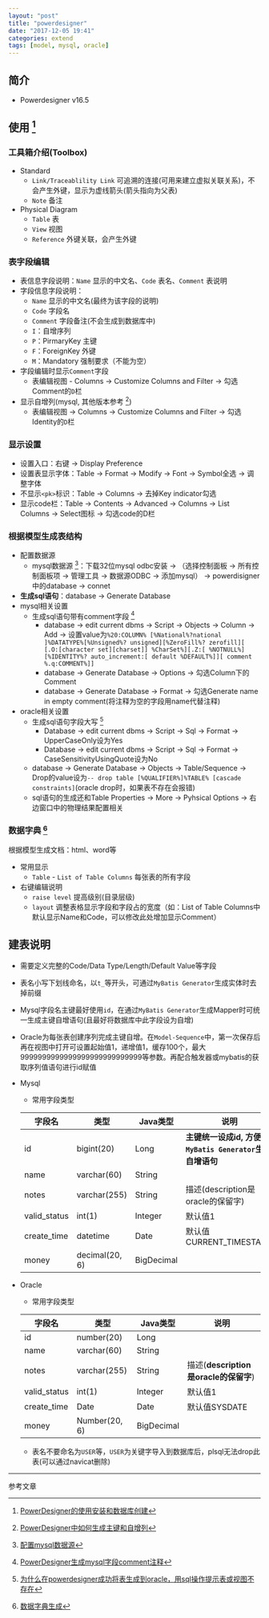 ```yaml
---
layout: "post"
title: "powerdesigner"
date: "2017-12-05 19:41"
categories: extend
tags: [model, mysql, oracle]
---
```


## 简介

- Powerdesigner v16.5

## 使用 [^3]

### 工具箱介绍(Toolbox)

- Standard
    - `Link/Traceablility Link` 可追溯的连接(可用来建立虚拟关联关系)，不会产生外键，显示为虚线箭头(箭头指向为父表)
    - `Note` 备注
- Physical Diagram
    - `Table` 表
    - `View` 视图
    - `Reference` 外键关联，会产生外键

### 表字段编辑

- 表信息字段说明：`Name` 显示的中文名、`Code` 表名、`Comment` 表说明
- 字段信息字段说明：
    - `Name` 显示的中文名(最终为该字段的说明)
    - `Code` 字段名
    - `Comment` 字段备注(不会生成到数据库中)
    - `I`：自增序列
    - `P`：PirmaryKey 主键
    - `F`：ForeignKey 外键
    - `M`：Mandatory 强制要求（不能为空）
- 字段编辑时显示`Comment`字段
    - 表编辑视图 - Columns -> Customize Columns and Filter -> 勾选Comment的`D`栏
- 显示自增列(mysql, 其他版本参考 [^4]) 
    - 表编辑视图 -> Columns -> Customize Columns and Filter -> 勾选Identity的`D`栏

### 显示设置

- 设置入口：右键 -> Display Preference
- 设置表显示字体：Table -> Format -> Modify -> Font -> Symbol全选 -> 调整字体
- 不显示`<pk>`标识：Table -> Columns -> 去掉Key indicator勾选
- 显示code栏：Table -> Contents -> Advanced -> Columns -> List Columns -> Select图标 -> 勾选code的D栏

### 根据模型生成表结构

- 配置数据源
    - mysql数据源 [^2]：下载32位mysql odbc安装 -> （选择控制面板 -> 所有控制面板项 -> 管理工具 -> 数据源ODBC -> 添加mysql） -> powerdisigner中的database -> connet
- **生成sql语句**：database -> Generate Database
- mysql相关设置
    - 生成sql语句带有comment字段 [^5]
        - database -> edit current dbms -> Script -> Objects -> Column -> Add -> 设置value为`%20:COLUMN% [%National%?national ]%DATATYPE%[%Unsigned%? unsigned][%ZeroFill%? zerofill][ [.O:[character set][charset]] %CharSet%][.Z:[ %NOTNULL%][%IDENTITY%? auto_increment:[ default %DEFAULT%]][ comment %.q:COMMENT%]]`
        - database -> Generate Database -> Options -> 勾选Column下的Comment
        - database -> Generate Database -> Format -> 勾选Generate name in empty comment(将注释为空的字段用name代替注释)
- oracle相关设置
    - 生成sql语句字段大写 [^6]
        - Database -> edit current dbms -> Script -> Sql -> Format -> UpperCaseOnly设为Yes
        - Database -> edit current dbms -> Script -> Sql -> Format -> CaseSensitivityUsingQuote设为No
    - database -> Generate Database -> Objects -> Table/Sequence -> Drop的value设为`-- drop table [%QUALIFIER%]%TABLE% [cascade constraints]`(oracle drop时，如果表不存在会报错)
    - sql语句的生成还和Table Properties -> More -> Pyhsical Options -> 右边窗口中的物理结果配置相关
    
### 数据字典 [^1]

根据模型生成文档：html、word等

- 常用显示
    - `Table` - `List of Table Columns` 每张表的所有字段
- 右键编辑说明
    - `raise level` 提高级别(目录层级)
    - `layout` 调整表格显示字段和字段占的宽度（如：List of Table Columns中默认显示Name和Code，可以修改此处增加显示Comment）

## 建表说明

- 需要定义完整的Code/Data Type/Length/Default Value等字段
- 表名小写下划线命名，以`t_`等开头，可通过`MyBatis Generator`生成实体时去掉前缀
- Mysql字段名主键最好使用`id`，在通过`MyBatis Generator`生成Mapper时可统一生成主键自增语句(且最好将数据库中此字段设为自增)
- Oracle为每张表创建序列完成主键自增。在`Model-Sequence`中，第一次保存后再在视图中打开可设置起始值1，递增值1，缓存100个，最大9999999999999999999999999999等参数。再配合触发器或mybatis的获取序列值语句进行id赋值
- Mysql
    - 常用字段类型

    字段名 | 类型 | Java类型 | 说明
    ---------|----------|----------|---------
    id | bigint(20) | Long | **主键统一设成id, 方便`MyBatis Generator`生成自增语句**
    name| varchar(60) | String | 
    notes | varchar(255) | String | 描述(description是oracle的保留字)
    valid_status | int(1) | Integer | 默认值1
    create_time | datetime | Date | 默认值CURRENT_TIMESTAMP
    money | decimal(20, 6) | BigDecimal | 

- Oracle
    - 常用字段类型

    字段名 | 类型 | Java类型 | 说明
    ---------|----------|----------|---------
    id | number(20) | Long | 
    name| varchar(60) | String | 
    notes | varchar(255) | String | 描述(**description是oracle的保留字**)
    valid_status | int(1) | Integer | 默认值1
    create_time | Date | Date | 默认值SYSDATE
    money | Number(20, 6) | BigDecimal | 
    
    - 表名不要命名为`USER`等，`USER`为关键字导入到数据库后，plsql无法drop此表(可以通过navicat删除)
    

---

参考文章

[^1]: [数据字典生成](http://blog.csdn.net/nw_ningwang/article/details/77586602)
[^2]: [配置mysql数据源](http://blog.csdn.net/winy_lm/article/details/70598378)
[^3]: [PowerDesigner的使用安装和数据库创建](http://www.cnblogs.com/huangcong/archive/2010/06/14/1757957.html)
[^4]: [PowerDesigner中如何生成主键和自增列](https://www.cnblogs.com/ShaYeBlog/p/4067884.html)
[^5]: [PowerDesigner生成mysql字段comment注释](https://blog.csdn.net/yh88356656/article/details/49148061)
[^6]: [为什么在powerdesigner成功将表生成到oracle，用sql操作提示表或视图不存在](https://www.cnblogs.com/liuhaixu/p/3659126.html)

